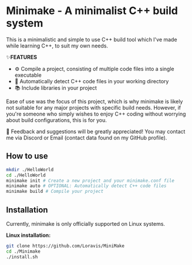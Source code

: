 # Minimake - A minimalist C++ build system
This is a minimalistic and simple to use C++ build tool which I've made while learning C++, to suit my own needs. 

✨**FEATURES**
- ⚙️ Compile a project, consisting of multiple code files into a single executable
- 🔎 Automatically detect C++ code files in your working directory
- 📚 Include libraries in your project

Ease of use was the focus of this project, which is why minimake is likely not suitable for any major projects with specific build needs. However, if you're someone who simply wishes to enjoy C++ coding without worrying about build configurations, this is for you.

🎉 Feedback and suggestions will be greatly appreciated! You may contact me via Discord or Email (contact data found on my GitHub profile).

## How to use
```bash
mkdir ./HelloWorld
cd ./HelloWorld
minimake init # Create a new project and your minimake.conf file
minimake auto # OPTIONAL: Automatically detect C++ code files 
minimake build # Compile your project
```

## Installation
Currently, minimake is only officially supported on Linux systems.

**Linux installation:**
```bash
git clone https://github.com/Loravis/MiniMake
cd ./Minimake
./install.sh
```
